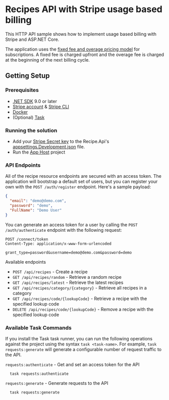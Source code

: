 # Recipes API with Stripe usage based billing
This HTTP API sample shows how to implement usage based billing with Stripe and ASP.NET Core.

The application uses the [fixed fee and overage pricing model](https://docs.stripe.com/billing/subscriptions/usage-based/pricing-models#fixed-fee-overage) for subscriptions. A fixed fee is charged upfront and the overage fee is charged at the beginning of the next billing cycle.


## Getting Setup

### Prerequisites
- [.NET SDK](https://get.dot.net/) 9.0 or later
- [Stripe account](https://dashboard.stripe.com) & [Stripe CLI](https://stripe.com/docs/stripe-cli)
- [Docker](https://www.docker.com)
- (Optional) [Task](https://taskfile.dev)

### Running the solution
* Add your [Stripe Secret key](https://dashboard.stripe.com/apikeys)  to the Recipe.Api's [appsettings.Development.json](./src/Recipes.Api/appsettings.json) file.
* Run the [App Host](./src/Recipes.AppHost) project

### API Endpoints
All of the recipe resource endpoints are secured with an access token. The application will bootstrap a default set of
users, but you can register your own with the `POST /auth/register` endpoint. Here's a sample payload:

```json
{
  "email": "demo@demo.com",
  "password": "demo",
  "FullName": "Demo User"
}
```

You can generate an access token for a user by calling the `POST /auth/authenticate` endpoint with the following request:

```http
POST /connect/token
Content-Type: application/x-www-form-urlencoded

grant_type=password&username=demo@demo.com&password=demo
```

Available endpoints
- `POST /api/recipes` - Create a recipe
- `GET /api/recipes/random` - Retrieve a random recipe
- `GET /api/recipes/latest` - Retrieve the latest recipes
- `GET /api/recipes/category/{category}` - Retrieve all recipes in a category
- `GET /api/recipes/code/{lookupCode}` - Retrieve a recipe with the specified lookup code
- `DELETE /api/recipes/code/{lookupCode}` - Remove a recipe with the specified lookup code

### Available Task Commands
If you install the Task task runner, you can run the following operations against the project using the syntax `task <task-name>`. 
For example, `task requests:generate` will generate a configurable number of request traffic to the API.

`requests:authenticate` - Get and set an access token for the API
```shell
  task requests:authenticate
```

`requests:generate` - Generate requests to the API
```shell
  task requests:generate
```


